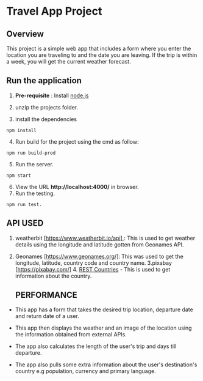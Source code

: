 # Travel App Project

## Overview

This project is a simple web app that includes a form where you enter the location you are traveling to and the date you are leaving. If the trip is within a week, you will get the current weather forecast.

## Run the application

1. **Pre-requisite** :
   Install [node.js](https://nodejs.org/)

2. unzip the projects folder.

3. install the dependencies

```
npm install
```

4. Run build for the project using the cmd as follow:

```
npm run build-prod
```

5. Run the server.

```
npm start
```

6. View the URL **http://localhost:4000/** in browser.
7. Run the testing.

```
npm run test.
```

## API USED

1. weatherbit [https://www.weatherbit.io/api],: This is used to get weather details using the longitude and latitude gotten from Geonames API.

2. Geonames [https://www.geonames.org/]: This was used to get the longitude, latitude, country code and country name.
   3.pixabay [https://pixabay.com/]
   4. [REST Countries](https://restcountries.eu/) - This is used to get information about the country.
   
   ## PERFORMANCE
- This app has a form that takes the desired trip location, departure date and return date of a user.

- This app then displays the weather and an image of the location using the information obtained from external APIs.

- The app also calculates the length of the user's trip and days till departure.

- The app also pulls some extra information about the user's destination's country e.g population, currency and primary language.
